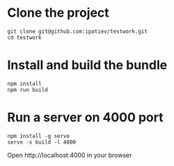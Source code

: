 # Clone the project
```
git clone git@github.com:ipatiev/testwork.git
cd testwork
```
 
# Install and build the bundle
```
npm install
npm run build
```

# Run a server on 4000 port
```
npm install -g serve
serve -s build -l 4000
```

Open http://localhost:4000 in your browser
